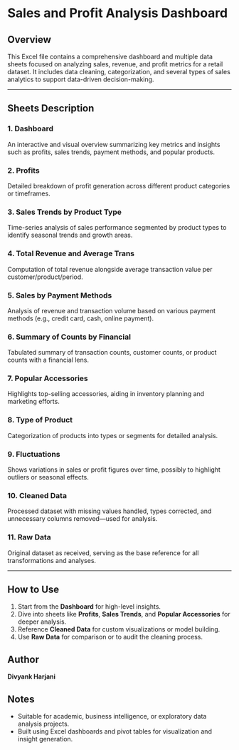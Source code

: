 
# Sales and Profit Analysis Dashboard

## Overview
This Excel file contains a comprehensive dashboard and multiple data sheets focused on analyzing sales, revenue, and profit metrics for a retail dataset. It includes data cleaning, categorization, and several types of sales analytics to support data-driven decision-making.

---

## Sheets Description

### 1. Dashboard
An interactive and visual overview summarizing key metrics and insights such as profits, sales trends, payment methods, and popular products.

### 2. Profits
Detailed breakdown of profit generation across different product categories or timeframes.

### 3. Sales Trends by Product Type
Time-series analysis of sales performance segmented by product types to identify seasonal trends and growth areas.

### 4. Total Revenue and Average Trans
Computation of total revenue alongside average transaction value per customer/product/period.

### 5. Sales by Payment Methods
Analysis of revenue and transaction volume based on various payment methods (e.g., credit card, cash, online payment).

### 6. Summary of Counts by Financial
Tabulated summary of transaction counts, customer counts, or product counts with a financial lens.

### 7. Popular Accessories
Highlights top-selling accessories, aiding in inventory planning and marketing efforts.

### 8. Type of Product
Categorization of products into types or segments for detailed analysis.

### 9. Fluctuations
Shows variations in sales or profit figures over time, possibly to highlight outliers or seasonal effects.

### 10. Cleaned Data
Processed dataset with missing values handled, types corrected, and unnecessary columns removed—used for analysis.

### 11. Raw Data
Original dataset as received, serving as the base reference for all transformations and analyses.

---

## How to Use
1. Start from the **Dashboard** for high-level insights.
2. Dive into sheets like **Profits**, **Sales Trends**, and **Popular Accessories** for deeper analysis.
3. Reference **Cleaned Data** for custom visualizations or model building.
4. Use **Raw Data** for comparison or to audit the cleaning process.

## Author
**Divyank Harjani**

## Notes
- Suitable for academic, business intelligence, or exploratory data analysis projects.
- Built using Excel dashboards and pivot tables for visualization and insight generation.
